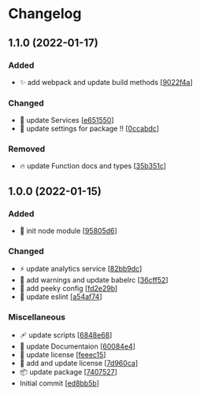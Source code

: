 # Changelog

<a name="1.1.0"></a>
## 1.1.0 (2022-01-17)

### Added

- ✨ add webpack and update build methods [[9022f4a](https://github.com/homingos/analytics-tracking-node/commit/9022f4a735359ac7ec072e3a0d6755387bd66539)]

### Changed

- 🚸 update Services [[e651550](https://github.com/homingos/analytics-tracking-node/commit/e6515500d0b9fa4f540f8127ec828020c37b1e04)]
- 🚸 update settings for package !! [[0ccabdc](https://github.com/homingos/analytics-tracking-node/commit/0ccabdc6ec9869d8012ad02cdfbd97ef4208b7a3)]

### Removed

- 🔥 update Function docs and types [[35b351c](https://github.com/homingos/analytics-tracking-node/commit/35b351c79e57b5acce034a02670b640852bdd8e7)]


<a name="1.0.0"></a>
## 1.0.0 (2022-01-15)

### Added

- 🎉 init node module [[95805d6](https://github.com/homingos/analytics-tracking-node/commit/95805d6866d47e7d3bd983f16e689a1df8e61ad3)]

### Changed

- ⚡ update analytics service [[82bb9dc](https://github.com/homingos/analytics-tracking-node/commit/82bb9dcaa25c7c9edc5f226575d95ffbca674abc)]
- 🚨 add warnings and update babelrc [[36cff52](https://github.com/homingos/analytics-tracking-node/commit/36cff5262ae9cacdf9f29cfd769f737113c44a61)]
- 🔧 add peeky config [[fd2e29b](https://github.com/homingos/analytics-tracking-node/commit/fd2e29b614738da8260ba8bb90faaa954bd5e1f1)]
- 🚨 update eslint [[a54af74](https://github.com/homingos/analytics-tracking-node/commit/a54af740de4a56f628957a7ab43e07936e9c24bd)]

### Miscellaneous

- 🩹 update scripts [[6848e68](https://github.com/homingos/analytics-tracking-node/commit/6848e68b785d96df4d022dc987486e83d52e1915)]
- 📝 update Documentaion [[60084e4](https://github.com/homingos/analytics-tracking-node/commit/60084e4fa5f1e3ed0bbdc80ca268a56a3829b126)]
- 📝 update license [[feeec15](https://github.com/homingos/analytics-tracking-node/commit/feeec15b5071483c6e404af02b68a37ed63d2c3d)]
- 📄 add and update license [[7d960ca](https://github.com/homingos/analytics-tracking-node/commit/7d960cab5cff66a317d530226347e27d5ae94143)]
- 📦 update package [[7407527](https://github.com/homingos/analytics-tracking-node/commit/74075270ce684a6bc5e96baeea203b76e67013a8)]
-  Initial commit [[ed8bb5b](https://github.com/homingos/analytics-tracking-node/commit/ed8bb5b20ef1e3c01abcfff59ed24deb6f2c190e)]


